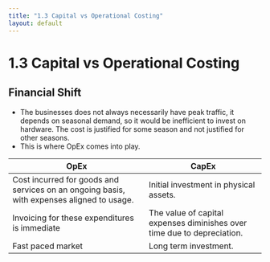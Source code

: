 ```yaml
---
title: "1.3 Capital vs Operational Costing"
layout: default
---
```


# 1.3 Capital vs Operational Costing

## Financial Shift

- The businesses does not always necessarily have peak traffic, it depends on seasonal demand, so it would be inefficient to invest on hardware. The cost is justified for some season and not justified for other seasons.
- This is where OpEx comes into play.

| OpEx | CapEx |
| --- | --- |
| Cost incurred for goods and services on an ongoing basis, with expenses aligned to usage. | Initial investment in physical assets. |
| Invoicing for these expenditures is immediate | The value of capital expenses diminishes over time due to depreciation. |
| Fast paced market | Long term investment. |